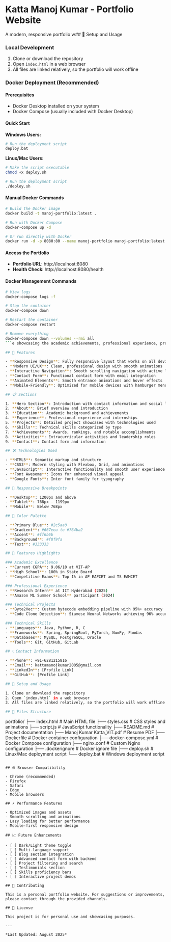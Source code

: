 # Katta Manoj Kumar - Portfolio Website

A modern, responsive portfolio w## 🚀 Setup and Usage

### Local Development
1. Clone or download the repository
2. Open `index.html` in a web browser
3. All files are linked relatively, so the portfolio will work offline

### Docker Deployment (Recommended)

#### Prerequisites
- Docker Desktop installed on your system
- Docker Compose (usually included with Docker Desktop)

#### Quick Start
**Windows Users:**
```bash
# Run the deployment script
deploy.bat
```

**Linux/Mac Users:**
```bash
# Make the script executable
chmod +x deploy.sh

# Run the deployment script
./deploy.sh
```

#### Manual Docker Commands
```bash
# Build the Docker image
docker build -t manoj-portfolio:latest .

# Run with Docker Compose
docker-compose up -d

# Or run directly with Docker
docker run -d -p 8080:80 --name manoj-portfolio manoj-portfolio:latest
```

#### Access the Portfolio
- **Portfolio URL**: http://localhost:8080
- **Health Check**: http://localhost:8080/health

#### Docker Management Commands
```bash
# View logs
docker-compose logs -f

# Stop the container
docker-compose down

# Restart the container
docker-compose restart

# Remove everything
docker-compose down --volumes --rmi all
```e showcasing the academic achievements, professional experience, projects, and skills of Katta Manoj Kumar, a Computer Science Engineering student at VIT-AP.

## 🌟 Features

- **Responsive Design**: Fully responsive layout that works on all devices
- **Modern UI/UX**: Clean, professional design with smooth animations
- **Interactive Navigation**: Smooth scrolling navigation with active link highlighting
- **Contact Form**: Functional contact form with email integration
- **Animated Elements**: Smooth entrance animations and hover effects
- **Mobile-Friendly**: Optimized for mobile devices with hamburger menu

## 📋 Sections

1. **Hero Section**: Introduction with contact information and social links
2. **About**: Brief overview and introduction
3. **Education**: Academic background and achievements
4. **Experience**: Professional experience and internships
5. **Projects**: Detailed project showcases with technologies used
6. **Skills**: Technical skills categorized by type
7. **Achievements**: Awards, rankings, and notable accomplishments
8. **Activities**: Extracurricular activities and leadership roles
9. **Contact**: Contact form and information

## 🛠️ Technologies Used

- **HTML5**: Semantic markup and structure
- **CSS3**: Modern styling with Flexbox, Grid, and animations
- **JavaScript**: Interactive functionality and smooth user experience
- **Font Awesome**: Icons for enhanced visual appeal
- **Google Fonts**: Inter font family for typography

## 📱 Responsive Breakpoints

- **Desktop**: 1200px and above
- **Tablet**: 768px - 1199px
- **Mobile**: Below 768px

## 🎨 Color Palette

- **Primary Blue**: #2c5aa0
- **Gradient**: #667eea to #764ba2
- **Accent**: #ff6b6b
- **Background**: #f8f9fa
- **Text**: #333333

## 🚀 Features Highlights

### Academic Excellence
- **Current CGPA**: 9.06/10 at VIT-AP
- **High School**: 100% in State Board
- **Competitive Exams**: Top 1% in AP EAPCET and TS EAMCET

### Professional Experience
- **Research Intern** at IIT Hyderabad (2025)
- **Amazon ML Summer School** participant (2024)

### Technical Projects
- **Byte2Vec**: Custom bytecode embedding pipeline with 95%+ accuracy
- **Code Clone Detection**: Siamese Neural Networks achieving 96% accuracy

### Technical Skills
- **Languages**: Java, Python, R, C
- **Frameworks**: Spring, SpringBoot, PyTorch, NumPy, Pandas
- **Databases**: MySQL, PostgreSQL, Oracle
- **Tools**: Git, GitHub, GitLab

## 📞 Contact Information

- **Phone**: +91-6281215816
- **Email**: kattamanojkumar2005@gmail.com
- **LinkedIn**: [Profile Link]
- **GitHub**: [Profile Link]

## 🔧 Setup and Usage

1. Clone or download the repository
2. Open `index.html` in a web browser
3. All files are linked relatively, so the portfolio will work offline

## 📄 Files Structure

```
portfolio/
├── index.html              # Main HTML file
├── styles.css              # CSS styles and animations
├── script.js               # JavaScript functionality
├── README.md               # Project documentation
├── Manoj Kumar Katta_VIT.pdf  # Resume PDF
├── Dockerfile              # Docker container configuration
├── docker-compose.yml      # Docker Compose configuration
├── nginx.conf              # Custom Nginx configuration
├── .dockerignore           # Docker ignore file
├── deploy.sh               # Linux/Mac deployment script
└── deploy.bat              # Windows deployment script
```

## 🌐 Browser Compatibility

- Chrome (recommended)
- Firefox
- Safari
- Edge
- Mobile browsers

## ⚡ Performance Features

- Optimized images and assets
- Smooth scrolling and animations
- Lazy loading for better performance
- Mobile-first responsive design

## 📈 Future Enhancements

- [ ] Dark/Light theme toggle
- [ ] Multi-language support
- [ ] Blog section integration
- [ ] Advanced contact form with backend
- [ ] Project filtering and search
- [ ] Testimonials section
- [ ] Skills proficiency bars
- [ ] Interactive project demos

## 🤝 Contributing

This is a personal portfolio website. For suggestions or improvements, please contact through the provided channels.

## 📜 License

This project is for personal use and showcasing purposes.

---

*Last Updated: August 2025*
